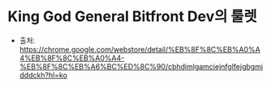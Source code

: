 # King God General Bitfront Dev의 룰렛

- 출처: https://chrome.google.com/webstore/detail/%EB%8F%8C%EB%A0%A4%EB%8F%8C%EB%A0%A4-%EB%8F%8C%EB%A6%BC%ED%8C%90/cbhdjmlgamciejnfglfejgbgmjdddckh?hl=ko
